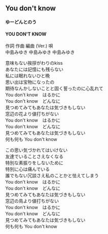 ## You don't know
#### ゆーどんとのう
#### YOU DON'T KNOW


作詞  作曲  編曲 (Ver.)   唄   
中島みゆき   中島みゆき       中島みゆき   
   
意味もない挨拶がわりのkiss   
あなたには記憶にも残らない   
私には眠れないひと晩   
思い出は宝物になったの   
期待なんかしないことと固く誓ったのに心乱れて   
You don't know　はるかに   
You don't know　どんなに   
見つめてみてもあなたは気づきもしない   
窓辺の花より値打ちがない   
You don't know　はるかに   
You don't know　どんなに   
見つめてみてもあなたは気づきもしない   
何も何も You don't know   
   
この思い気づかれてはいけない   
友達でいることさえなくなる   
特別な素振りをしないために   
特別に心は痛んでいる   
誰でもない冗談さえ私のことかと怯えてしまう   
You don't know　はるかに   
You don't know　どんなに   
見つめてみてもあなたは気づきもしない   
窓辺の鳥より値打ちがない   
You don't know　はるかに   
You don't know　どんなに   
見つめてみてもあなたは気づきもしない   
何も何も You don't know   